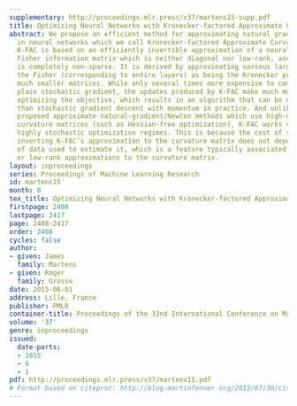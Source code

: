 ```yaml
---
supplementary: http://proceedings.mlr.press/v37/martens15-supp.pdf
title: Optimizing Neural Networks with Kronecker-factored Approximate Curvature
abstract: We propose an efficient method for approximating natural gradient descent
  in neural networks which we call Kronecker-factored Approximate Curvature (K-FAC).
  K-FAC is based on an efficiently invertible approximation of a neural network’s
  Fisher information matrix which is neither diagonal nor low-rank, and in some cases
  is completely non-sparse. It is derived by approximating various large blocks of
  the Fisher (corresponding to entire layers) as being the Kronecker product of two
  much smaller matrices. While only several times more expensive to compute than the
  plain stochastic gradient, the updates produced by K-FAC make much more progress
  optimizing the objective, which results in an algorithm that can be much faster
  than stochastic gradient descent with momentum in practice. And unlike some previously
  proposed approximate natural-gradient/Newton methods which use high-quality non-diagonal
  curvature matrices (such as Hessian-free optimization), K-FAC works very well in
  highly stochastic optimization regimes. This is because the cost of storing and
  inverting K-FAC’s approximation to the curvature matrix does not depend on the amount
  of data used to estimate it, which is a feature typically associated only with diagonal
  or low-rank approximations to the curvature matrix.
layout: inproceedings
series: Proceedings of Machine Learning Research
id: martens15
month: 0
tex_title: Optimizing Neural Networks with Kronecker-factored Approximate Curvature
firstpage: 2408
lastpage: 2417
page: 2408-2417
order: 2408
cycles: false
author:
- given: James
  family: Martens
- given: Roger
  family: Grosse
date: 2015-06-01
address: Lille, France
publisher: PMLR
container-title: Proceedings of the 32nd International Conference on Machine Learning
volume: '37'
genre: inproceedings
issued:
  date-parts:
  - 2015
  - 6
  - 1
pdf: http://proceedings.mlr.press/v37/martens15.pdf
# Format based on citeproc: http://blog.martinfenner.org/2013/07/30/citeproc-yaml-for-bibliographies/
---
```

